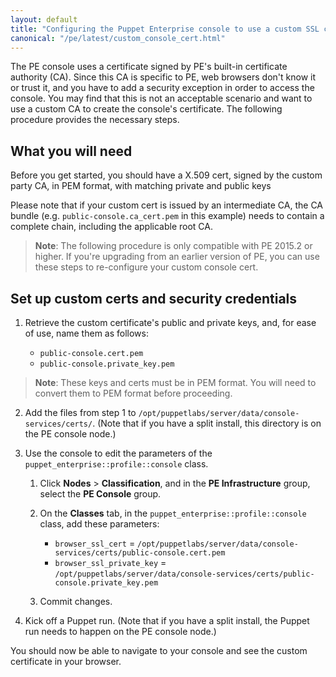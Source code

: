 ```yaml
---
layout: default
title: "Configuring the Puppet Enterprise console to use a custom SSL certificate"
canonical: "/pe/latest/custom_console_cert.html"
---
```


The PE console uses a certificate signed by PE's built-in certificate authority (CA). Since this CA is specific to PE, web browsers don't know it or trust it, and you have to add a security exception in order to access the console. You may find that this is not an acceptable scenario and want to use a custom CA to create the console's certificate. The following procedure provides the necessary steps.

## What you will need

Before you get started, you should have a X.509 cert, signed by the custom party CA, in PEM format, with matching private and public keys

Please note that if your custom cert is issued by an intermediate CA, the CA bundle (e.g. `public-console.ca_cert.pem` in this example) needs to contain a complete chain, including the applicable root CA.

>**Note**: The following procedure is only compatible with PE 2015.2 or higher. If you're upgrading from an earlier version of PE, you can use these steps to re-configure your custom console cert.

## Set up custom certs and security credentials

1. Retrieve the custom certificate's public and private keys, and, for ease of use, name them as follows:

   * `public-console.cert.pem`
   * `public-console.private_key.pem`

> **Note**: These keys and certs must be in PEM format. You will need to convert them to PEM format before proceeding.

2. Add the files from step 1 to `/opt/puppetlabs/server/data/console-services/certs/`. (Note that if you have a split install, this directory is on the PE console node.)
3. Use the console to edit the parameters of the `puppet_enterprise::profile::console` class.

   1. Click **Nodes** > **Classification**, and in the **PE Infrastructure** group, select the **PE Console** group.

   2. On the **Classes** tab, in the `puppet_enterprise::profile::console` class, add these parameters:

      - `browser_ssl_cert` = `/opt/puppetlabs/server/data/console-services/certs/public-console.cert.pem`
      - `browser_ssl_private_key` = `/opt/puppetlabs/server/data/console-services/certs/public-console.private_key.pem`

   3. Commit changes.

4. Kick off a Puppet run. (Note that if you have a split install, the Puppet run needs to happen on the PE console node.)

You should now be able to navigate to your console and see the custom certificate in your browser.

